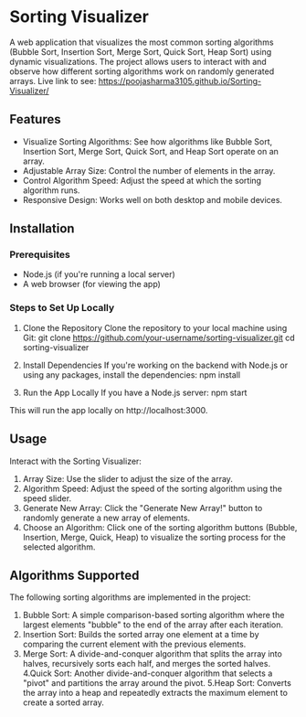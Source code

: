 # Sorting Visualizer

A web application that visualizes the most common sorting algorithms (Bubble Sort, Insertion Sort, Merge Sort, Quick Sort, Heap Sort) using dynamic visualizations. The project allows users to interact with and observe how different sorting algorithms work on randomly generated arrays.
Live link to see: https://poojasharma3105.github.io/Sorting-Visualizer/

## Features

- Visualize Sorting Algorithms: See how algorithms like Bubble Sort, Insertion Sort, Merge Sort, Quick Sort, and Heap Sort operate on an array.
- Adjustable Array Size: Control the number of elements in the array.
- Control Algorithm Speed: Adjust the speed at which the sorting algorithm runs.
- Responsive Design: Works well on both desktop and mobile devices.

## Installation

### Prerequisites
- Node.js (if you're running a local server)
- A web browser (for viewing the app)

### Steps to Set Up Locally
1. Clone the Repository
Clone the repository to your local machine using Git:
git clone https://github.com/your-username/sorting-visualizer.git
cd sorting-visualizer

2. Install Dependencies
If you're working on the backend with Node.js or using any packages, install the dependencies:
npm install

3. Run the App Locally
If you have a Node.js server:
npm start

This will run the app locally on http://localhost:3000.

## Usage
Interact with the Sorting Visualizer:
1. Array Size: Use the slider to adjust the size of the array.
2. Algorithm Speed: Adjust the speed of the sorting algorithm using the speed slider.
3. Generate New Array: Click the "Generate New Array!" button to randomly generate a new array of elements.
4. Choose an Algorithm: Click one of the sorting algorithm buttons (Bubble, Insertion, Merge, Quick, Heap) to visualize the sorting process for the selected algorithm.

## Algorithms Supported
The following sorting algorithms are implemented in the project:
1. Bubble Sort: A simple comparison-based sorting algorithm where the largest elements "bubble" to the end of the array after each iteration.
2. Insertion Sort: Builds the sorted array one element at a time by comparing the current element with the previous elements.
3. Merge Sort: A divide-and-conquer algorithm that splits the array into halves, recursively sorts each half, and merges the sorted halves.
4.Quick Sort: Another divide-and-conquer algorithm that selects a "pivot" and partitions the array around the pivot.
5.Heap Sort: Converts the array into a heap and repeatedly extracts the maximum element to create a sorted array.
